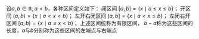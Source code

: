 设$a,b\in\mathbb R, a<b$，各种区间定义如下：
闭区间 $[a,b]=\{x\mid a\le x\le b\}$；
开区间 $(a,b)=\{x\mid a<x<b\}$；
左开右闭区间 $(a,b]=\{x\mid a<x\le b\}$；
左闭右开区间 $[a,b)=\{x\mid a\le x<b\}$；
上述区间统称为有限区间，
$b-a$称为这些区间的长度，$a$与$b$分别称为这些区间的左端点与右端点
